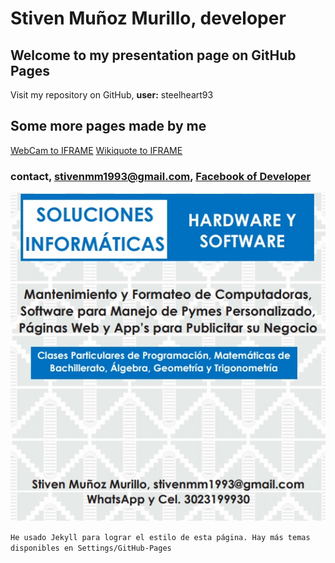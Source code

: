
# Stiven Muñoz Murillo, developer

## Welcome to my presentation page on GitHub Pages
Visit my repository on GitHub, **user:** steelheart93 

## Some more pages made by me
[WebCam to IFRAME](https://steelheart93.github.io/camara)
[Wikiquote to IFRAME](https://steelheart93.github.io/wikiquote)

### contact, stivenmm1993@gmail.com, [Facebook of Developer](https://www.facebook.com/stiven.munozmurillo)

![publicidad](pendon.jpg)

```He usado Jekyll para lograr el estilo de esta página. Hay más temas disponibles en Settings/GitHub-Pages```
